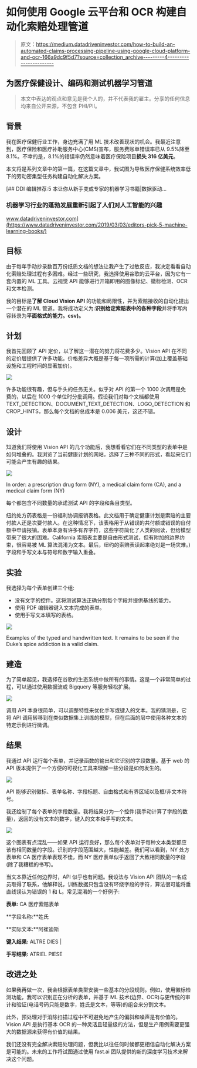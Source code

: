 # 如何使用 Google 云平台和 OCR 构建自动化索赔处理管道

> 原文：<https://medium.datadriveninvestor.com/how-to-build-an-automated-claims-processing-pipeline-using-google-cloud-platform-and-ocr-166a9dc9f5d7?source=collection_archive---------4----------------------->

## 为医疗保健设计、编码和测试机器学习管道

> 本文中表达的观点和意见是我个人的，并不代表我的雇主。分享的任何信息均来自公开来源，不包含 PHI/PII。

## **背景**

我在医疗保健行业工作，身边充满了用 ML 技术改善现状的机会。我最近注意到，医疗保险和医疗补助服务中心(CMS)宣布，服务费账单错误率已从 9.5%降至 8.1%。不幸的是，8.1%的错误率仍然意味着医疗保险项目**损失 316 亿美元**。

本文将是系列文章中的第一篇，在这篇文章中，我试图为导致医疗保健系统效率低下的劳动密集型任务构建自动化解决方案。

[](https://www.datadriveninvestor.com/2019/03/03/editors-pick-5-machine-learning-books/) [## DDI 编辑推荐:5 本让你从新手变成专家的机器学习书籍|数据驱动…

### 机器学习行业的蓬勃发展重新引起了人们对人工智能的兴趣

www.datadriveninvestor.com](https://www.datadriveninvestor.com/2019/03/03/editors-pick-5-machine-learning-books/) 

## **目标**

由于每年手动抄录数百万份纸质文档的想法让我产生了过敏反应，我决定看看自动化索赔处理过程有多困难。经过一些研究，我选择使用谷歌的云平台，因为它有一套内置的 ML 工具。云视觉 API 能够进行开箱即用的图像标记、徽标检测、OCR 和文本检测。

我的目标是**了解 Cloud Vision API** 的功能和局限性，并为索赔接收的自动化提出一个潜在的 ML 管道。我将成功定义为:**识别给定索赔表中的各种字段**并将手写内容转录为**平面格式的能力。csv)。**

## **计划**

我首先回顾了 API 定价，以了解这一潜在的努力将花费多少。Vision API 在不同的定价层提供了许多功能。价格差异大概是基于每一项所需的计算(加上覆盖基础设施和工程时间的显著加价)。

![](img/d39af154308b6eee738ce856f755ce5c.png)

许多功能很有趣，但与手头的任务无关。似乎对 API 的第一个 1000 次调用是免费的，以后在 1000 个单位时分批调用。假设我们对每个文档都使用 TEXT_DETECTION、DOCUMENT_TEXT_DETECTION、LOGO_DETECTION 和 CROP_HINTS，那么每个文档的总成本是 0.006 美元，这还不错。

## **设计**

知道我们将使用 Vision API 的几个功能后，我想看看它们在不同类型的表单中是如何堆叠的。我浏览了当前健康计划的网站，选择了三种不同的形式，看起来它们可能会产生有趣的结果。

![](img/726f97e56d73730428c829f168ec60bd.png)

In order: a prescription drug form (NY), a medical claim form (CA), and a medical claim form (NY)

每个都包含不同数量的承诺测试 API 的字段和条目类型。

纽约处方药表格是一份福利协调报销表格。此文档用于确定健康计划是索赔的主要付款人还是次要付款人。在这种情况下，该表格用于从错误的共付额或错误的自付额中申请报销。表单本身有许多有界字符，这些字符简化了人类的阅读，但给模型带来了很大的困难。California 索赔表主要是自由形式测试，但有附加的边界约束，很容易被 ML 算法混淆为文本。最后，纽约的索赔表读起来绝对是一场灾难。)字段和手写文本与符号和数字输入重叠。

## **实验**

我选择为每个表单创建三个组:

*   没有文字的控件。这将测试算法正确分割每个字段并提供基线的能力。
*   使用 PDF 编辑器键入文本完成的表单。
*   使用手写文本填写的表格。

![](img/e45cd3b91ac2aaf63f73d4f154a35912.png)

Examples of the typed and handwritten text. It remains to be seen if the Duke’s spice addiction is a valid claim.

## **建造**

为了简单起见，我选择在谷歌的生态系统中做所有的事情。这是一个非常简单的过程，可以通过使用数据流或 Bigquery 等服务轻松扩展。

![](img/0e33dcc74dfc17b7afd189bca02545c2.png)

调用 API 本身很简单，可以调整特性来优化手写或键入的文本。我的猜测是，它将 API 调用转移到在类似数据集上训练的模型，但在后面的层中使用各种文本的特定示例进行微调。

## **结果**

我通过 API 运行每个表单，并记录函数的输出和它识别的字段数量。基于 web 的 API 版本提供了一个方便的可视化工具来理解一些分段是如何发生的。

![](img/2acbd26dbd84cc11591955f089c62176.png)

API 能够识别徽标、表单名称、字段标题、自由格式和有界区域以及框/非文本符号。

我还绘制了每个表单的字段数量。我将结果分为一个控件(我手动计算了字段的数量)，返回的没有文本的数字，键入的文本和手写的文本。

![](img/4724bb2b5227cb04135720ff632ed050.png)

这个图表有点混乱——如果 API 运行良好，那么每个表单对于每种文本类型都应该有相同数量的字段。识别的字段范围越大，性能越差。我们可以看到，NY 处方表单和 CA 医疗表单表现不佳，而 NY 医疗表单似乎返回了大致相同数量的字段(除了我糟糕的书写)。

当文本靠近任何边界时，API 似乎也有问题。我设法与 Vision API 团队的一名成员取得了联系，他解释说，训练数据只包含没有环绕字段的字符，算法很可能将垂直线误认为错误的 1 和 L。常见混淆的一个好例子:

**表单:** CA 医疗索赔表单

**字段名称:**姓氏

**实际文本:**阿崔迪斯

**键入结果:** ALTRE DIES |

**手写结果:** ATRIEL PIESE

## **改进之处**

如果我再做一次，我会根据表单类型安装一些基本的分段规则。例如，使用徽标检测功能，我可以识别正在分析的表单，并基于 ML 技术(边界、OCR)与更传统的审计和验证(电话号码只能是数字，姓氏是文本，等等)的组合来分割文本。

此外，预处理对于消除扫描过程中不可避免地产生的偏斜和噪声是有价值的。Vision API 是执行基本 OCR 的一种灵活且轻量级的方法，但是生产用例需要更强大的数据源来获得有价值的结果。

我们还没有完全解决索赔处理问题，但我比以往任何时候都更相信自动化解决方案是可能的。未来的工作将试图通过使用 fast.ai 团队提供的新的深度学习技术来解决这个问题。